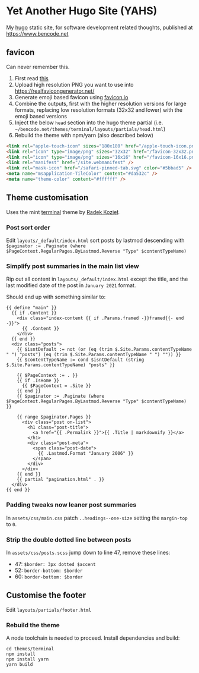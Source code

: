 # Yet Another Hugo Site (YAHS)

My [hugo](https://gohugo.io/) static site, for software development related thoughts, published at <https://www.bencode.net>

## favicon

Can never remember this.

1. First read [this](https://stackoverflow.com/questions/48956465/favicon-standard-2022-svg-ico-png-and-dimensions#48969053)
2. Upload high resolution PNG you want to use into <https://realfavicongenerator.net/>
3. Generate emoji based favicon using [favicon.io](https://favicon.io/emoji-favicons/carpentry-saw)
4. Combine the outputs, first with the higher resolution versions for large formats, replacing low resolution formats (32x32 and lower) with the emoji based versions
5. Inject the below `head` section into the hugo theme partial (i.e. `~/bencode.net/themes/terminal/layouts/partials/head.html`)
6. Rebuild the theme with npm/yarn (also described below)

```html
<link rel="apple-touch-icon" sizes="180x180" href="/apple-touch-icon.png" />
<link rel="icon" type="image/png" sizes="32x32" href="/favicon-32x32.png" />
<link rel="icon" type="image/png" sizes="16x16" href="/favicon-16x16.png" />
<link rel="manifest" href="/site.webmanifest" />
<link rel="mask-icon" href="/safari-pinned-tab.svg" color="#5bbad5" />
<meta name="msapplication-TileColor" content="#da532c" />
<meta name="theme-color" content="#ffffff" />
```

## Theme customisation

Uses the mint [terminal](https://hugo-terminal.vercel.app/) theme by [Radek Kozieł](https://github.com/panr).

### Post sort order

Edit `layouts/_default/index.html` sort posts by lastmod descending with `$paginator := .Paginate (where $PageContext.RegularPages.ByLastmod.Reverse "Type" $contentTypeName)`

### Simplify post summaries in the main list view

Rip out all content in `layouts/_default/index.html` except the title, and the last modified date of the post in `January 2021` format.

Should end up with something similar to:

```
{{ define "main" }}
  {{ if .Content }}
    <div class="index-content {{ if .Params.framed -}}framed{{- end -}}">
      {{ .Content }}
    </div>
  {{ end }}
  <div class="posts">
    {{ $isntDefault := not (or (eq (trim $.Site.Params.contentTypeName " ") "posts") (eq (trim $.Site.Params.contentTypeName " ") "")) }}
    {{ $contentTypeName := cond $isntDefault (string $.Site.Params.contentTypeName) "posts" }}

    {{ $PageContext := . }}
    {{ if .IsHome }}
      {{ $PageContext = .Site }}
    {{ end }}
    {{ $paginator := .Paginate (where $PageContext.RegularPages.ByLastmod.Reverse "Type" $contentTypeName) }}

    {{ range $paginator.Pages }}
      <div class="post on-list">
        <h1 class="post-title">
          <a href="{{ .Permalink }}">{{ .Title | markdownify }}</a>
        </h1>
        <div class="post-meta">
          <span class="post-date">
            {{ .Lastmod.Format "January 2006" }}
          </span>
        </div>
      </div>
    {{ end }}
    {{ partial "pagination.html" . }}
  </div>
{{ end }}
```

### Padding tweaks now leaner post summaries

In `assets/css/main.css` patch `..headings--one-size` setting the `margin-top` to `0`.

### Strip the double dotted line between posts

In `assets/css/posts.scss` jump down to line 47, remove these lines:

- 47: `$border: 3px dotted $accent`
- 52: `border-bottom: $border`
- 60: `border-bottom: $border`

## Customise the footer

Edit `layouts/partials/footer.html`

### Rebuild the theme

A node toolchain is needed to proceed. Install dependencies and build:

```
cd themes/terminal
npm install
npm install yarn
yarn build
```
